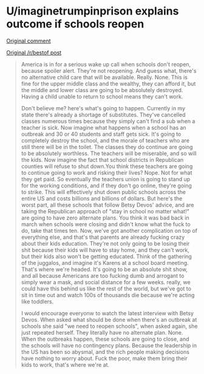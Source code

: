 # U/imaginetrumpinprison explains outcome if schools reopen

[Original comment](https://www.reddit.com/r/PublicFreakout/comments/htrfev/the_reason_we_are_screwed_downtown_nashville_tn/fyiqs21/)

[Original /r/bestof post](https://www.reddit.com/r/bestof/comments/hu0ur1/uimaginetrumpinprison_explains_outcome_if_schools/)

> America is in for a serious wake up call when schools don't reopen, because spoiler alert. They're not reopening. And guess what, there's no alternative child care that will be available. Really. None. This is fine for the upper middle class and the wealthy, they can afford it, but the middle and lower class are going to be absolutely destroyed. Having a child unable to return to school means they can't work.
>
> Don't believe me? here's what's going to happen. Currently in my state there's already a shortage of substitutes. They've cancelled classes numerous times because they simply can't find a sub when a teacher is sick. Now imagine what happens when a school has an outbreak and 30 or 40 students and staff gets sick. It's going to completely destroy the school, and the morale of teachers who are still there will be in the toilet. The classes they do continue are going to be absolutely worthless. The teachers will be miserable, and so will the kids.  Now imagine the fact that school districts in Republican counties will refuse to shut down.You think these teachers are going to continue going to work and risking their lives? Nope. Not for what they get paid. So eventually the teachers union is going to stand up for the working conditions, and if they don't go online, they're going to strike. This will effectively shut down public schools across the entire US and costs billions and billions of dollars.  But here's the worst part, all these schools that follow Betsy Devos' advice, and are taking the Republican approach of "stay in school no matter what!" are going to have zero alternate plans. You think it was bad back in march when schools were closing and didn't know what the fuck to do, take that times ten.  Now, we've got another complication on top of everything else, and that's that parents are already fucking crazy about their kids education. They're not only going to be losing their shit because their kids will have to stay home, and they can't work, but their kids also won't be getting educated. Think of the gathering of the juggalos, and imagine it's Karens at a school board meeting. That's where we're headed. It's going to be an absolute shit show, and all because Americans are too fucking dumb and arrogant to simply wear a mask, and social distance for a few weeks. really, we could have this behind us like the rest of the world, but we've got to sit in time out and watch 100s of thousands die because we're acting like toddlers.
>
> I would encourage everyonw to watch the latest interview with Betsy Devos. When asked what should be done when there's an outbreak at schools she said "we need to reopen schools", when asked again, she just repeated herself. They literally have no alternate plan. None. When the outbreaks happen, these schools are going to close, and the schools will have no contingency plans. Because the leadership in the US has been so abysmal, and the rich people making decisions have nothing to worry about. Fuck the poor, make them bring their kids to work, that's where we're at.
